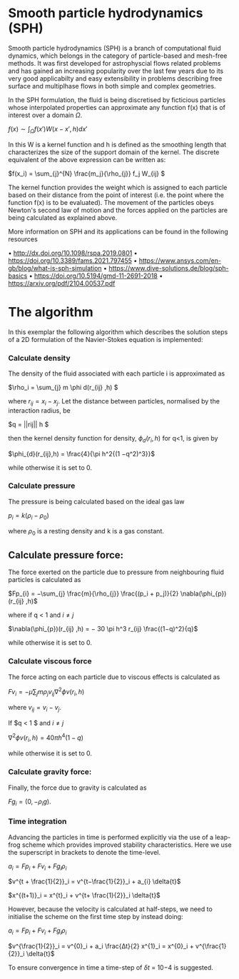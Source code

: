 # Smooth particle hydrodynamics (SPH)
Smooth particle hydrodynamics (SPH) is a branch of computational fluid dynamics, which belongs in the category of particle-based and mesh-free methods. It was first developed for astrophyscial flows related problems and has gained an increasing popularity over the last few years due to its very good applicabilty and easy extensibility in problems describing free surface and multiplhase flows in both simple and complex geometries.

In the SPH formulation, the fluid is being discretised by ficticious particles whose interpolated properties can approximate any function f(x) that is of interest over a domain $\Omega$.

$f(x) \sim \int_{\Omega} f(x')W(x-x',h)dx'$

In this  W is a kernel function and h is defined as the smoothing length that characterizes the size of the support domain of the kernel. The discrete equivalent of the above expression can be written as:

$f(x_i) = \sum_{j}^{N} \frac{m_j}{\rho_{j}} f_j W_{ij} $

The kernel function provides the weight which is assigned to each particle based on their distance from the point of interest (i.e. the point where the function f(x) is to be evaluated). The movement of the particles obeys Newton's second law of motion and the forces applied on the particles are being calculated as explained above.

More information on SPH and its applications can be found in the following resources

• http://dx.doi.org/10.1098/rspa.2019.0801
• https://doi.org/10.3389/fams.2021.797455
• https://www.ansys.com/en-gb/blog/what-is-sph-simulation
• https://www.dive-solutions.de/blog/sph-basics
• https://doi.org/10.5194/gmd-11-2691-2018
• https://arxiv.org/pdf/2104.00537.pdf

# The algorithm
In this exemplar the following algorithm which describes the solution steps of a 2D formulation of the Navier-Stokes equation is implemented:

### Calculate density 

The density of the fluid associated with each particle i is approximated as

$\rho_i = \sum_{j} m \phi d(r_{ij} ,h) $

where $r_{ij} = x_{i} −x_{j}$. Let the distance between particles, normalised by the interaction radius, be 

$q = ||rij|| h $

then the kernel density function for density, $\phi_{d}(r_{i},h)$ for q<1, is given by 

$\phi_{d}(r_{ij},h) = \frac{4}{\pi h^2{(1 −q^2)^3}}$ 

while otherwise it is set to 0.
 
### Calculate pressure

The pressure is being calculated based on the ideal gas law

$p_i = k(\rho_{i} −\rho_{0})$

where $\rho_{0}$ is a resting density and k is a gas constant.


## Calculate pressure force: 

The force exerted on the particle due to pressure from neighbouring fluid particles is calculated as

$Fp_{i} = −\sum_{j} \frac{m}{\rho_{j}} \frac{(p_i + p_j)}{2} \nabla(\phi_{p})(r_{ij} ,h)$

where if q < 1 and $i \neq j$ 

$\nabla(\phi_{p})(r_{ij} ,h) = − 30 \pi h^3 r_{ij} \frac{(1−q)^2}{q}$ 

while otherwise it is set to 0.

### Calculate viscous force

The force acting on each particle due to viscous effects is calculated as

$Fv_i = −\mu \sum_{j} m\rho_{j} v_{ij} \nabla^{2} \phi v(r_i,h)$

where $v_{ij} = v_i −v_j$. 

If $q < 1 $ and $i \neq j$

$\nabla^{2} \phi v(r_i,h) = 40 \pi h^4 (1 −q)$

while otherwise it is set to 0.

### Calculate gravity force: 

Finally, the force due to gravity is calculated as

$Fg_i = (0, −\rho_{i}g).$


### Time integration

Advancing the particles in time is performed explicitly via the use of a leap-frog scheme which provides improved stability characteristics.  Here we use the superscript in brackets to denote the time-level.

$a_i = Fp_i + Fv_i + Fg_i \rho_{i}$

$v^{t + \frac{1}{2}}_i = v^{t−\frac{1}{2}}_i + a_{i} \delta{t}$


$x^{(t+1)}_i = x^{t}_i + v^{t+ \frac{1}{2}}_i \delta{t}$

However, because the velocity is calculated at half-steps, we need to initialise the scheme on the first time step by instead doing:

$a_i = Fp_i + Fv_i + Fg_i ρ_i$

$v^{\frac{1}{2}}_i = v^{0}_i + a_i \frac{∆t}{2} x^{1}_i = x^{0}_i + v^{\frac{1}{2}}_i \delta{t}$

To ensure convergence in time a time-step of $\delta{t}$ = 10−4 is suggested.